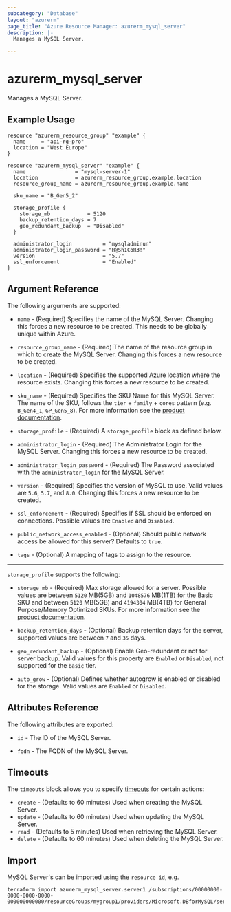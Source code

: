 ```yaml
---
subcategory: "Database"
layout: "azurerm"
page_title: "Azure Resource Manager: azurerm_mysql_server"
description: |-
  Manages a MySQL Server.

---
```


# azurerm_mysql_server

Manages a MySQL Server.

## Example Usage

```hcl
resource "azurerm_resource_group" "example" {
  name     = "api-rg-pro"
  location = "West Europe"
}

resource "azurerm_mysql_server" "example" {
  name                = "mysql-server-1"
  location            = azurerm_resource_group.example.location
  resource_group_name = azurerm_resource_group.example.name

  sku_name = "B_Gen5_2"

  storage_profile {
    storage_mb            = 5120
    backup_retention_days = 7
    geo_redundant_backup  = "Disabled"
  }

  administrator_login          = "mysqladminun"
  administrator_login_password = "H@Sh1CoR3!"
  version                      = "5.7"
  ssl_enforcement              = "Enabled"
}
```

## Argument Reference

The following arguments are supported:

* `name` - (Required) Specifies the name of the MySQL Server. Changing this forces a new resource to be created. This needs to be globally unique within Azure.

* `resource_group_name` - (Required) The name of the resource group in which to create the MySQL Server. Changing this forces a new resource to be created.

* `location` - (Required) Specifies the supported Azure location where the resource exists. Changing this forces a new resource to be created.

* `sku_name` - (Required) Specifies the SKU Name for this MySQL Server. The name of the SKU, follows the `tier` + `family` + `cores` pattern (e.g. `B_Gen4_1`, `GP_Gen5_8`). For more information see the [product documentation](https://docs.microsoft.com/en-us/rest/api/mysql/servers/create#sku).

* `storage_profile` - (Required) A `storage_profile` block as defined below.

* `administrator_login` - (Required) The Administrator Login for the MySQL Server. Changing this forces a new resource to be created.

* `administrator_login_password` - (Required) The Password associated with the `administrator_login` for the MySQL Server.

* `version` - (Required) Specifies the version of MySQL to use. Valid values are `5.6`, `5.7`, and `8.0`. Changing this forces a new resource to be created.

* `ssl_enforcement` - (Required) Specifies if SSL should be enforced on connections. Possible values are `Enabled` and `Disabled`.

* `public_network_access_enabled` - (Optional) Should public network access be allowed for this server? Defaults to `true`.

* `tags` - (Optional) A mapping of tags to assign to the resource.

---

`storage_profile` supports the following:

* `storage_mb` - (Required) Max storage allowed for a server. Possible values are between `5120` MB(5GB) and `1048576` MB(1TB) for the Basic SKU and between `5120` MB(5GB) and `4194304` MB(4TB) for General Purpose/Memory Optimized SKUs. For more information see the [product documentation](https://docs.microsoft.com/en-us/rest/api/mysql/servers/create#StorageProfile).

* `backup_retention_days` - (Optional) Backup retention days for the server, supported values are between `7` and `35` days.

* `geo_redundant_backup` - (Optional) Enable Geo-redundant or not for server backup. Valid values for this property are `Enabled` or `Disabled`, not supported for the `basic` tier.

* `auto_grow` - (Optional) Defines whether autogrow is enabled or disabled for the storage. Valid values are `Enabled` or `Disabled`.

## Attributes Reference

The following attributes are exported:

* `id` - The ID of the MySQL Server.

* `fqdn` - The FQDN of the MySQL Server.

## Timeouts

The `timeouts` block allows you to specify [timeouts](https://www.terraform.io/docs/configuration/resources.html#timeouts) for certain actions:

* `create` - (Defaults to 60 minutes) Used when creating the MySQL Server.
* `update` - (Defaults to 60 minutes) Used when updating the MySQL Server.
* `read` - (Defaults to 5 minutes) Used when retrieving the MySQL Server.
* `delete` - (Defaults to 60 minutes) Used when deleting the MySQL Server.

## Import

MySQL Server's can be imported using the `resource id`, e.g.

```shell
terraform import azurerm_mysql_server.server1 /subscriptions/00000000-0000-0000-0000-000000000000/resourceGroups/mygroup1/providers/Microsoft.DBforMySQL/servers/server1
```
